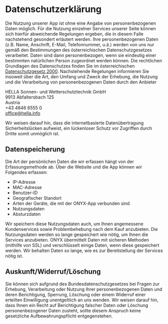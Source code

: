 # Datenschutzerklärung

Die Nutzung unserer App ist ohne eine Angabe von personenbezogenen 
Daten möglich. Für die Nutzung einzelner Services unserer Seite können 
sich hierfür abweichende Regelungen ergeben, die in diesem Falle 
nachstehend gesondert erläutert werden. Ihre personenbezogenen 
Daten (z.B. Name, Anschrift, E-Mail, Telefonnummer, u.ä.) werden 
von uns nur gemäß den Bestimmungen des österreichischen Datenschutzgesetzes
verarbeitet. Daten sind dann personenbezogen, wenn sie eindeutig 
einer bestimmten natürlichen Person zugeordnet werden können. 
Die rechtlichen Grundlagen des Datenschutzes finden Sie im 
österreichischen [Datenschutzgesetz 2000](https://www.ris.bka.gv.at/GeltendeFassung.wxe?Abfrage=bundesnormen&Gesetzesnummer=10001597). 
Nachstehende Regelungen informieren Sie insoweit über die Art, 
den Umfang und Zweck der Erhebung, die Nutzung und die Verarbeitung 
von personenbezogenen Daten durch den Anbieter

HELLA Sonnen- und Wetterschutztechnik GmbH<br/>
9913 Abfaltersbach 125<br/>
Austria<br/>
+43 4846 6555 0<br/>
<a href="mailto:office@hella.info">office@hella.info</a><br/>

Wir weisen darauf hin, dass die internetbasierte Datenübertragung 
Sicherheitslücken aufweist, ein lückenloser Schutz vor Zugriffen 
durch Dritte somit unmöglich ist.

## Datenspeicherung

Die Art der persönlichen Daten die wir erfassen hängt von der 
Erfassungsmethode ab. Über die Website und die App können wir Folgendes
erfassen:

  - IP-Adresse
  - MAC-Adresse
  - Benutzer-ID
  - Geografischer Standort
  - Arten der Geräte, die mit der ONYX-App verbunden sind
  - Nutzungsdaten
  - Absturzdaten

Wir speichern diese Nutzungsdaten auch, um Ihnen angemessene 
Kundenservices sowie Problembehebung nach dem Kauf anzubieten. 
Die Nutzungsdaten werden so lange gespeichert wie nötig, um Ihnen 
die Services anzubieten.
ONYX übermittelt Daten mit sicheren Methoden (mithilfe von SSL) und 
verschlüsselt einige Daten, wenn diese gespeichert werden.
Wir behalten Daten so lange, wie es zur Bereitstellung der Services 
nötig ist.

## Auskunft/Widerruf/Löschung

Sie können sich aufgrund des Bundesdatenschutzgesetzes bei Fragen 
zur Erhebung, Verarbeitung oder Nutzung Ihrer personenbezogenen 
Daten und deren Berichtigung, Sperrung, Löschung oder einem Widerruf 
einer erteilten Einwilligung unentgeltlich an uns wenden. Wir weisen 
darauf hin, dass Ihnen ein Recht auf Berichtigung falscher Daten oder 
Löschung personenbezogener Daten zusteht, sollte diesem Anspruch keine 
gesetzliche Aufbewahrungspflicht entgegenstehen.